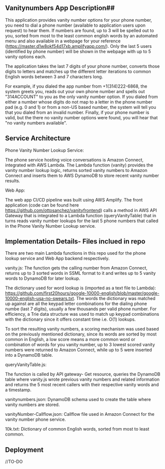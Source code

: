 ## Vanitynumbers App Description##
This application provides vanity number options for your phone number, you need to dial a phone number (available to application users upon request) to hear them. If numbers are found, up to 3 will be spelled out to you, sorted from most to the least common english words by an automated menu and also available in a webpage for your reference (https://master.d1w8okf54d17xb.amplifyapp.com/). Only the last 5 users (identified by phone number) will be shown in the webpage with up to 5 vanity options each. 
    
The application takes the last 7 digits of your phone number, converts those digits to letters and matches up the different letter iterations to common English words between 3 and 7 characters long.
    
For example, if you dialed the app number from +1(314)222-6868, the system greets you, reads out your own phone number and  spells out "314ACCOUNT" to you as the only vanity number option. If you dialed from either a number whose digits do not map to a letter in the phone number pad (e.g. 0 and 1) or from a non-US based number, the system will tell you that you dialed from an invalid number. Finally, if your phone number is valid, but the there no vanity number options were found, you will hear that "no vanity numbers available". 

## Service Architecture ##
Phone Vanity Number Lookup Service: 
    
The phone service hosting voice conversations is Amazon Connect, integrated with AWS Lambda. The Lambda function (vanity) provides the vanity number lookup logic, returns sorted vanity numbers to Amazon Connect and inserts them to AWS DynamoDB to store recent vanity number results. 
    
Web App: 
    
The web app CI/CD pipeline was built using AWS Amplify. The front application (code can be found here https://github.com/ottosanchez/vanityfrontend) calls a method in AWS API Gateway that is integrated to a Lambda function (queryVanityTable) that in turns reads vanity number lookups for the last 5 phone numbers that called in the Phone Vanity Number Lookup service. 
  

## Implementation Details- Files inclued in repo ##
There are two main Lambda functions in this repo used for the phone lookup service and Web App backend respectively.
    
vanity.js: 
The function gets the calling number from Amazon Connect, returns up to 3 sorted words in SSML format to it and writes up to 5 vanity words to DynamoDB for later lookup.

The dictionary used for word lookup is (imported as a text file to Lambda): https://github.com/first20hours/google-10000-english/blob/master/google-10000-english-usa-no-swears.txt. The words the dictionary was matched up against are all the keypad letter combinations for the dialing phone numbe (last 7 digits), usually a few thousands per valid phone number. For efficiency, a Trie data structure was used to match up keypad combinations with the dictionary since it offers constant time i.e. O(1) lookups. 

To sort the resulting vanity numbers, a scoring mechanism was used based on the previously mentioned dictionary, since its words are sorted by most common in English, a low score means a more common word or combination of words for you vanity number, up to 3 lowest scored vanity numbers were returned to Amazon Connect, while up to 5 were inserted into a DynamoDB table.
    
queryVanityTable.js: 
    
The function is called by API gateway- Get resource, queries the DynamoDB table where vanity.js wrote previous vanity numbers and related information and returns the 5 most recent callers with their respective vanity words and a timestamp.  

vanitynumbers.json:
DynamoDB schema used to create the table where vanity numbers are stored.

vanityNumber-Callflow.json:
Callflow file used in Amazon Connect for the vanity number phone service.

10k.txt:
Dictionary of common English words, sorted from most to least common.

## Deployment ##
//TO-DO

